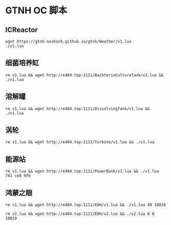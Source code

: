 # GTNH OC 脚本

## ICReactor

```shell
wget https://gtnh-noshock.github.io/gtnh/Weather/v1.lua
./v1.lua
```

## 细菌培养缸

```shell
rm v1.lua && wget http://e404.top:1111/BackteriaCultureTank/v1.lua && ./v1.lua
```

## 溶解罐

```shell
rm v1.lua && wget http://e404.top:1111/DissolvingTank/v1.lua && ./v1.lua
```

## 涡轮

```shell
rm v1.lua && wget http://e404.top:1111/Turbine/v1.lua && ./v1.lua
```

## 能源站

```shell
rm v1.lua && wget http://e404.top:1111/PowerBank/v1.lua && ./v1.lua 741 ce8 9f6
```

## 鸿蒙之眼

```shell
rm v1.lua && wget http://e404.top:1111/EOH/v1.lua && ./v1.lua 40 18010
```

```shell
rm v2.lua && wget http://e404.top:1111/EOH/v2.lua && ./v2.lua 8 8 18010
```
